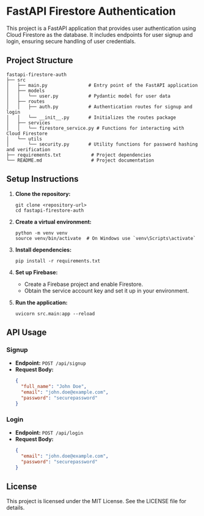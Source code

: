 # FastAPI Firestore Authentication

This project is a FastAPI application that provides user authentication using Cloud Firestore as the database. It includes endpoints for user signup and login, ensuring secure handling of user credentials.

## Project Structure

```
fastapi-firestore-auth
├── src
│   ├── main.py               # Entry point of the FastAPI application
│   ├── models
│   │   └── user.py           # Pydantic model for user data
│   ├── routes
│   │   ├── auth.py           # Authentication routes for signup and login
│   │   └── __init__.py       # Initializes the routes package
│   ├── services
│   │   └── firestore_service.py # Functions for interacting with Cloud Firestore
│   └── utils
│       └── security.py       # Utility functions for password hashing and verification
├── requirements.txt           # Project dependencies
└── README.md                  # Project documentation
```

## Setup Instructions

1. **Clone the repository:**
   ```
   git clone <repository-url>
   cd fastapi-firestore-auth
   ```

2. **Create a virtual environment:**
   ```
   python -m venv venv
   source venv/bin/activate  # On Windows use `venv\Scripts\activate`
   ```

3. **Install dependencies:**
   ```
   pip install -r requirements.txt
   ```

4. **Set up Firebase:**
   - Create a Firebase project and enable Firestore.
   - Obtain the service account key and set it up in your environment.

5. **Run the application:**
   ```
   uvicorn src.main:app --reload
   ```

## API Usage

### Signup

- **Endpoint:** `POST /api/signup`
- **Request Body:**
  ```json
  {
    "full_name": "John Doe",
    "email": "john.doe@example.com",
    "password": "securepassword"
  }
  ```

### Login

- **Endpoint:** `POST /api/login`
- **Request Body:**
  ```json
  {
    "email": "john.doe@example.com",
    "password": "securepassword"
  }
  ```

## License

This project is licensed under the MIT License. See the LICENSE file for details.